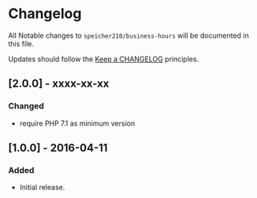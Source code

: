 # Changelog

All Notable changes to `speicher210/business-hours` will be documented in this file.

Updates should follow the [Keep a CHANGELOG](http://keepachangelog.com/) principles.

## [2.0.0] - xxxx-xx-xx

### Changed
- require PHP 7.1 as minimum version

## [1.0.0] - 2016-04-11

### Added
- Initial release.

